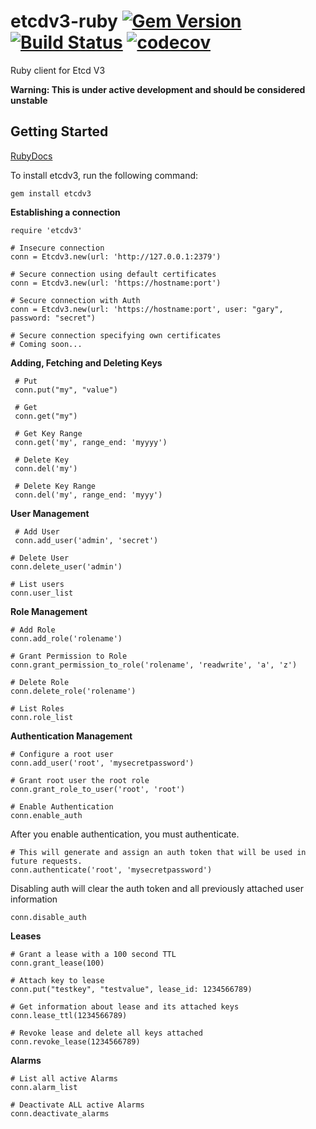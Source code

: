 # etcdv3-ruby  [![Gem Version](https://badge.fury.io/rb/etcdv3.svg)](https://badge.fury.io/rb/etcdv3) [![Build Status](https://travis-ci.org/davissp14/etcdv3-ruby.svg?branch=master)](https://travis-ci.org/davissp14/etcdv3-ruby) [![codecov](https://codecov.io/gh/davissp14/etcdv3-ruby/branch/master/graph/badge.svg)](https://codecov.io/gh/davissp14/etcdv3-ruby)


Ruby client for Etcd V3

**Warning: This is under active development and should be considered unstable**

## Getting Started

[RubyDocs](http://www.rubydoc.info/gems/etcdv3/0.1.1/Etcd)

To install etcdv3, run the following command:
```
gem install etcdv3
```

**Establishing a connection**

```
require 'etcdv3'

# Insecure connection
conn = Etcdv3.new(url: 'http://127.0.0.1:2379')

# Secure connection using default certificates
conn = Etcdv3.new(url: 'https://hostname:port')

# Secure connection with Auth
conn = Etcdv3.new(url: 'https://hostname:port', user: "gary", password: "secret")

# Secure connection specifying own certificates
# Coming soon...
```

**Adding, Fetching and Deleting Keys**
```
 # Put
 conn.put("my", "value")

 # Get
 conn.get("my")

 # Get Key Range
 conn.get('my', range_end: 'myyyy')

 # Delete Key
 conn.del('my')

 # Delete Key Range
 conn.del('my', range_end: 'myyy')
 ```

**User Management**
```
 # Add User
 conn.add_user('admin', 'secret')

# Delete User
conn.delete_user('admin')

# List users
conn.user_list
```

**Role Management**
```
# Add Role
conn.add_role('rolename')

# Grant Permission to Role
conn.grant_permission_to_role('rolename', 'readwrite', 'a', 'z')

# Delete Role
conn.delete_role('rolename')

# List Roles
conn.role_list
```

**Authentication Management**
```
# Configure a root user
conn.add_user('root', 'mysecretpassword')

# Grant root user the root role
conn.grant_role_to_user('root', 'root')

# Enable Authentication
conn.enable_auth
```
After you enable authentication, you must authenticate.
```
# This will generate and assign an auth token that will be used in future requests.
conn.authenticate('root', 'mysecretpassword')
```
Disabling auth will clear the auth token and all previously attached user information
```
conn.disable_auth
```

**Leases**
```
# Grant a lease with a 100 second TTL
conn.grant_lease(100)

# Attach key to lease
conn.put("testkey", "testvalue", lease_id: 1234566789)

# Get information about lease and its attached keys
conn.lease_ttl(1234566789)

# Revoke lease and delete all keys attached
conn.revoke_lease(1234566789)
```

**Alarms**
```
# List all active Alarms
conn.alarm_list

# Deactivate ALL active Alarms
conn.deactivate_alarms
```
